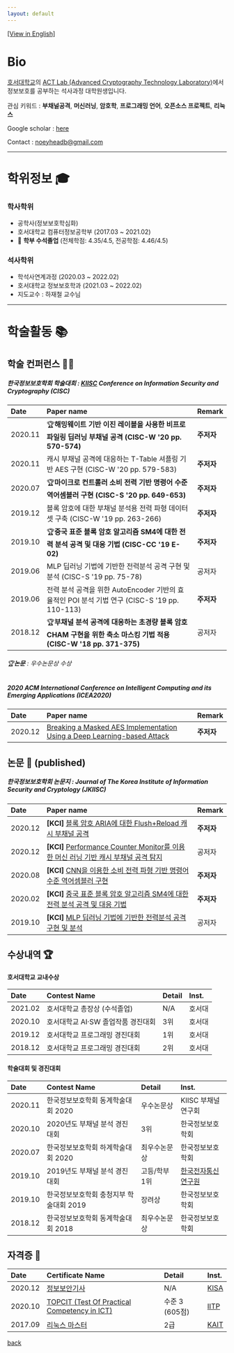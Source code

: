 ```yaml
---
layout: default
---
```


[[View in English]](./)

# Bio

[호서대학교](https://www.hoseo.ac.kr)의 [ACT Lab (Advanced Cryptography Technology Laboratory)](https://act.hoseo.ac.kr)에서 정보보호를 공부하는 석사과정 대학원생입니다.    

관심 키워드 : **부채널공격**, **머신러닝**, **암호학**, **프로그래밍 언어**, **오픈소스 프로젝트**, **리눅스**

Google scholar : [here](https://scholar.google.co.kr/citations?hl=ko&user=YbA4VC8AAAAJ)

Contact : noeyheadb@gmail.com

---

# 학위정보 🎓

### 학사학위

* 공학사(정보보호학심화)  
* 호서대학교 컴퓨터정보공학부 (2017.03 ~ 2021.02)  
* 👑 **학부 수석졸업** (전체학점: 4.35/4.5, 전공학점: 4.46/4.5) 

### 석사학위

* 학석사연계과정 (2020.03 ~ 2022.02)
* 호서대학교 정보보호학과 (2021.03 ~ 2022.02)
* 지도교수 : 하재철 교수님

* * *

# 학술활동 📚

## 학술 컨퍼런스 👨‍🏫

##### 한국정보보호학회 학술대회 : [KIISC](https://kiisc.or.kr/) Conference on Information Security and Cryptography (CISC)

| Date    | Paper name                                                                                                | Remark |
|:--------|:----------------------------------------------------------------------------------------------------------|:------|
| 2020.11 | 🏆**해밍웨이트 기반 이진 레이블을 사용한 비프로파일링 딥러닝 부채널 공격 (CISC-W '20 pp. 570-574)**                | **주저자**  |
| 2020.11 | 캐시 부채널 공격에 대응하는 T-Table 셔플링 기반 AES 구현 (CISC-W '20 pp. 579-583)                              | **주저자**  |
| 2020.07 | 🏆**마이크로 컨트롤러 소비 전력 기반 명령어 수준 역어셈블러 구현 (CISC-S '20 pp. 649-653)**                       | **주저자**  |
| 2019.12 | 블록 암호에 대한 부채널 분석용 전력 파형 데이터 셋 구축 (CISC-W '19 pp. 263-266)                                | **주저자**  |
| 2019.10 | 🏆**중국 표준 블록 암호 알고리즘 SM4에 대한 전력 분석 공격 및 대응 기법 (CISC-CC '19 E-02)**                      | **주저자**  |
| 2019.06 | MLP 딥러닝 기법에 기반한 전력분석 공격 구현 및 분석 (CISC-S '19 pp. 75-78)                                     | 공저자 |
| 2019.06 | 전력 분석 공격을 위한 AutoEncoder 기반의 효율적인 POI 분석 기법 연구 (CISC-S '19 pp. 110-113)                   | **주저자**   |
| 2018.12 | 🏆**부채널 분석 공격에 대응하는 초경량 블록 암호 CHAM 구현을 위한 축소 마스킹 기법 적용 (CISC-W '18 pp. 371-375)** | 공저자 |

###### 🏆**논문** : 우수논문상 수상

##### 2020 ACM International Conference on Intelligent Computing and its Emerging Applications (ICEA2020)

| Date    | Paper name                                                                                                         | Remark |
|:--------|:-------------------------------------------------------------------------------------------------------------------|:------|
| 2020.12 | [Breaking a Masked AES Implementation Using a Deep Learning-based Attack](https://doi.org/10.1145/3440943.3444724) | **주저자** |

## 논문 📃 (published)

##### 한국정보보호학회 논문지 : Journal of The Korea Institute of Information Security and Cryptology (JKIISC)

| Date    | Paper name                                                                                                                       | Remark |
|:--------|:---------------------------------------------------------------------------------------------------------------------------------|:------|
| 2020.12 | **[KCI]** [블록 암호 ARIA에 대한 Flush+Reload 캐시 부채널 공격](https://doi.org/10.13089/JKIISC.2020.30.6.1207)                      | **주저자**  |
| 2020.12 | **[KCI]** [Performance Counter Monitor를 이용한 머신 러닝 기반 캐시 부채널 공격 탐지](https://doi.org/10.13089/JKIISC.2020.30.6.1237) | 공저자  |
| 2020.08 | **[KCI]** [CNN을 이용한 소비 전력 파형 기반 명령어 수준 역어셈블러 구현](https://doi.org/10.13089/JKIISC.2020.30.4.527)                 | **주저자**  |
| 2020.02 | **[KCI]** [중국 표준 블록 암호 알고리즘 SM4에 대한 전력 분석 공격 및 대응 기법](https://doi.org/10.13089/JKIISC.2020.30.1.39)           | **주저자**  |
| 2019.10 | **[KCI]** [MLP 딥러닝 기법에 기반한 전력분석 공격 구현 및 분석](https://doi.org/10.13089/JKIISC.2019.29.5.997)                        | 공저자 |

## 수상내역 🏆

#### 호서대학교 교내수상

| Date    | Contest Name                          | Detail        | Inst.      |
|:--------|:--------------------------------------|:--------------|:-----------|
| 2021.02 | 호서대학교 총장상 (수석졸업)             | N/A            | 호서대     |
| 2020.10 | 호서대학교 AI·SW 졸업작품 경진대회       | 3위            | 호서대     |
| 2019.12 | 호서대학교 프로그래밍 경진대회           | 1위            | 호서대     |
| 2018.12 | 호서대학교 프로그래밍 경진대회           | 2위            | 호서대     |

#### 학술대회 및 경진대회

| Date    | Contest Name                          | Detail        | Inst.      |
|:--------|:--------------------------------------|:--------------|:-----------|
| 2020.11 | 한국정보보호학회 동계학술대회 2020        | 우수논문상     | KIISC 부채널연구회   |
| 2020.10 | 2020년도 부채널 분석 경진대회            | 3위           | 한국정보보호학회 |
| 2020.07 | 한국정보보호학회 하계학술대회 2020        | 최우수논문상    | 한국정보보호학회 |
| 2019.10 | 2019년도 부채널 분석 경진대회            | 고등/학부 1위   | [한국전자통신연구원](https://www.etri.re.kr) |
| 2019.10 | 한국정보보호학회 충청지부 학술대회 2019   | 장려상          | 한국정보보호학회 |
| 2018.12 | 한국정보보호학회 동계학술대회 2018       | 최우수논문상     | 한국정보보호학회 |

## 자격증 📜

| Date    | Certificate Name                                                             | Detail           | Inst.                           |
|:--------|:-----------------------------------------------------------------------------|:-----------------|:--------------------------------|
| 2020.12 | [정보보안기사](https://kisq.or.kr/)                                           | N/A               | [KISA](https://www.kisa.or.kr)  |
| 2020.10 | [TOPCIT (Test Of Practical Competency in ICT)](https://www.topcit.or.kr/)    | 수준 3 (605점)    | [IITP](https://www.iitp.kr)     |
| 2017.09 | [리눅스 마스터](https://www.ihd.or.kr/introducesubject1.do)                   | 2급               | [KAIT](https://www.kait.or.kr)  |

[back](./)
